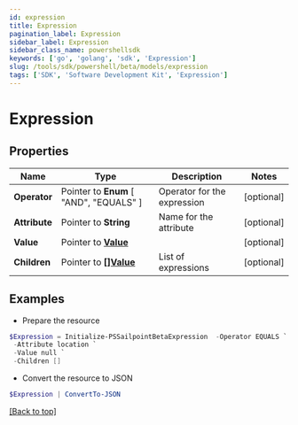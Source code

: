 ```yaml
---
id: expression
title: Expression
pagination_label: Expression
sidebar_label: Expression
sidebar_class_name: powershellsdk
keywords: ['go', 'golang', 'sdk', 'Expression'] 
slug: /tools/sdk/powershell/beta/models/expression
tags: ['SDK', 'Software Development Kit', 'Expression']
---
```



# Expression

## Properties

Name | Type | Description | Notes
------------ | ------------- | ------------- | -------------
**Operator** |  Pointer to  **Enum** [  "AND",    "EQUALS" ] | Operator for the expression | [optional] 
**Attribute** |  Pointer to **String** | Name for the attribute | [optional] 
**Value** |  Pointer to [**Value**](value) |  | [optional] 
**Children** |  Pointer to [**[]Value**](value) | List of expressions | [optional] 

## Examples

- Prepare the resource
```powershell
$Expression = Initialize-PSSailpointBetaExpression  -Operator EQUALS `
 -Attribute location `
 -Value null `
 -Children []
```

- Convert the resource to JSON
```powershell
$Expression | ConvertTo-JSON
```


[[Back to top]](#) 

